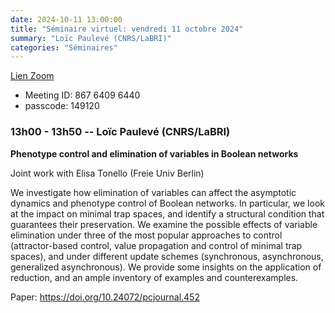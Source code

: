 ```yaml
---
date: 2024-10-11 13:00:00
title: "Séminaire virtuel: vendredi 11 octobre 2024"
summary: "Loïc Paulevé (CNRS/LaBRI)"
categories: "Séminaires"
---
```



[Lien Zoom](https://u-bordeaux-fr.zoom.us/j/86764096440?pwd=b01qOG04RTMvRWNOVHBYR1ZIbkVaUT09)
* Meeting ID: 867 6409 6440
* passcode: 149120 


### 13h00 - 13h50 -- Loïc Paulevé (CNRS/LaBRI)

**Phenotype control and elimination of variables in Boolean networks**

Joint work with Elisa Tonello (Freie Univ Berlin)

We investigate how elimination of variables can affect the asymptotic dynamics and phenotype control of Boolean networks. In particular, we look at the impact on minimal trap spaces, and identify a structural condition that guarantees their preservation. We examine the possible effects of variable elimination under three of the most popular approaches to control (attractor-based control, value propagation and control of minimal trap spaces), and under different update schemes (synchronous, asynchronous, generalized asynchronous). We provide some insights on the application of reduction, and an ample inventory of examples and counterexamples.

Paper: https://doi.org/10.24072/pcjournal.452
